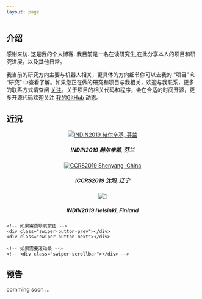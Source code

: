 ```yaml
---
layout: page
---
```


<h2>介绍</h2>

<p> 
感谢来访. 这是我的个人博客. 我目前是一名在读研究生,在此分享本人的项目和研究进展，以及其他日常。
</p>

<P> 
我当前的研究方向主要与机器人相关，更具体的方向细节你可以去我的 “项目” 和 “研究” 中查看了解。如果您正在做的研究和项目与我相关，欢迎与我联系，更多的联系方式请查阅 <a href="/chinese/follow" target="_blank">关注</a>。关于项目的相关代码和程序，会在合适的时间开源，更多开源代码欢迎关注 <a href="https://github.com/HonghaoLYU" target="_blank">我的GitHub</a> 动态。
</p>

<!-- <h2>教育经历:</h2>

<table>
  <tr>
    <th style="font-size:1.1em; text-align:left;">2018年2月 至 今:</th>
    <td style="font-size:1.1em; text-align:left;" >浙江大学 (ZJU), 研究生, 机械电子工程.</td>
  </tr>
  <tr>
    <th style="font-size:1.1em; text-align:left;">2014年9月 至 2018年6月</th>
    <td style="font-size:1.1em; text-align:left;">中国矿业大学 (CUMT), 工学学士, 机械工程.</td>
  </tr>
</table> -->

<!-- <video src="https://honghaolyu.github.io/assets/media/demo.mp4" type="video/mp4" controls="controls" width="500" height="300"> 您的浏览器不支持播放该视频！</video> -->

<h2>近況</h2>

<script src="/js/swiper.min.js"></script>

<div class="swiper-container">
    <div class="swiper-wrapper">
        <div class="swiper-slide" style="text-align:center">
          <a href="https://honghaolyu.github.io/chinese/2019/07/26/indin2019-log.html" target="_blank"> <img src="https://honghaolyu.github.io/assets/images/posts/1-1.jpg"   alt="INDIN2019 赫尔辛基, 芬兰"/> </a> 
          <h5>INDIN2019 赫尔辛基, 芬兰</h5>
        </div>
        <div class="swiper-slide" style="text-align:center"> 
          <a href="https://honghaolyu.github.io/chinese/2019/08/14/ccrs2019-log.html" target="_blank"> <img src="https://honghaolyu.github.io/assets/images/posts/2-1.jpg" alt="CCRS2019 Shenyang, China"/> </a> 
          <h5>ICCRS2019 沈阳, 辽宁</h5>
        </div>
        <div class="swiper-slide" style="text-align:center"> 
          <a href="https://github.com/HonghaoLYU" target="_blank"> <img src="https://honghaolyu.github.io/assets/images/banner1.jpg" alt="1"/> </a> 
          <h5>INDIN2019 Helsinki, Finland</h5>
        </div>
    </div>
    <!-- 如果需要分页器 -->
    <div class="swiper-pagination"></div>
    
    <!-- 如果需要导航按钮 -->
    <div class="swiper-button-prev"></div>
    <div class="swiper-button-next"></div>
    
    <!-- 如果需要滚动条 -->
    <!-- <div class="swiper-scrollbar"></div> -->
</div>

<script>        
  var mySwiper = new Swiper ('.swiper-container', {
    direction: 'horizontal', // 垂直切换选项
    loop: true, // 循环模式选项
    
    // 如果需要分页器
    pagination: {
      el: '.swiper-pagination',
    },
    
    // 如果需要前进后退按钮
    navigation: {
      nextEl: '.swiper-button-next',
      prevEl: '.swiper-button-prev',
    },
    
    // 如果需要滚动条
    // scrollbar: {
    //   el: '.swiper-scrollbar',
    // },
  })        
</script>

<h2>预告</h2>
<p> 
comming soon ...
</p>

<!-- <video src="/assets/media/demo.mp4" type="video/mp4" controls="controls" width="500" height="300"> 您的浏览器不支持播放该视频！</video> -->